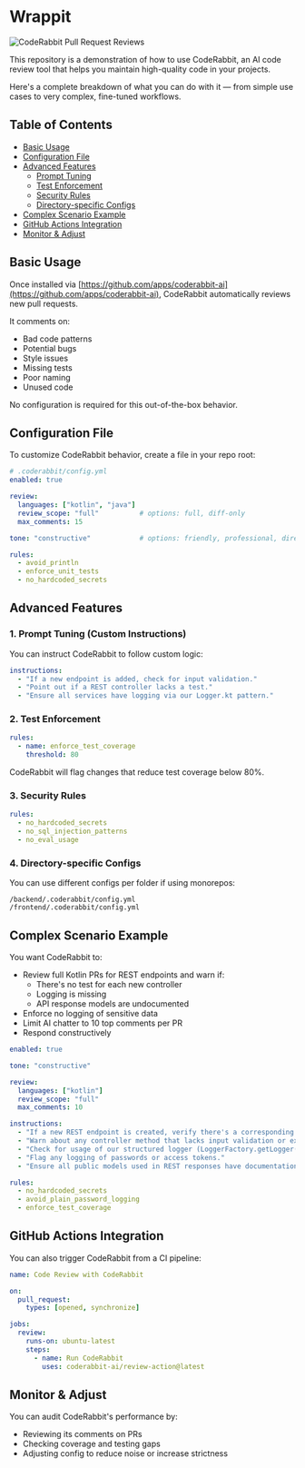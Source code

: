 # Wrappit

![CodeRabbit Pull Request Reviews](https://img.shields.io/coderabbit/prs/github/mustafa-zidan/wrappit?utm_source=oss&utm_medium=github&utm_campaign=mustafa-zidan%2Fwrappit&labelColor=171717&color=FF570A&link=https%3A%2F%2Fcoderabbit.ai&label=CodeRabbit+Reviews)

This repository is a demonstration of how to use CodeRabbit, an AI code review tool that helps you maintain high-quality code in your projects.


Here's a complete breakdown of what you can do with it — from simple use cases to very complex, fine-tuned workflows.

## Table of Contents
- [Basic Usage](#basic-usage)
- [Configuration File](#configuration-file)
- [Advanced Features](#advanced-features)
  - [Prompt Tuning](#1-prompt-tuning-custom-instructions)
  - [Test Enforcement](#2-test-enforcement)
  - [Security Rules](#3-security-rules)
  - [Directory-specific Configs](#4-directory-specific-configs)
- [Complex Scenario Example](#complex-scenario-example)
- [GitHub Actions Integration](#github-actions-integration)
- [Monitor & Adjust](#monitor--adjust)

## Basic Usage

Once installed via [https://github.com/apps/coderabbit-ai](https://github.com/apps/coderabbit-ai), CodeRabbit automatically reviews new pull requests.

It comments on:
- Bad code patterns
- Potential bugs
- Style issues
- Missing tests
- Poor naming
- Unused code

No configuration is required for this out-of-the-box behavior.

## Configuration File

To customize CodeRabbit behavior, create a file in your repo root:

```yaml
# .coderabbit/config.yml
enabled: true

review:
  languages: ["kotlin", "java"]
  review_scope: "full"          # options: full, diff-only
  max_comments: 15

tone: "constructive"            # options: friendly, professional, direct, constructive

rules:
  - avoid_println
  - enforce_unit_tests
  - no_hardcoded_secrets
```

## Advanced Features

### 1. Prompt Tuning (Custom Instructions)

You can instruct CodeRabbit to follow custom logic:

```yaml
instructions:
  - "If a new endpoint is added, check for input validation."
  - "Point out if a REST controller lacks a test."
  - "Ensure all services have logging via our Logger.kt pattern."
```

### 2. Test Enforcement

```yaml
rules:
  - name: enforce_test_coverage
    threshold: 80
```

CodeRabbit will flag changes that reduce test coverage below 80%.

### 3. Security Rules

```yaml
rules:
  - no_hardcoded_secrets
  - no_sql_injection_patterns
  - no_eval_usage
```

### 4. Directory-specific Configs

You can use different configs per folder if using monorepos:

```
/backend/.coderabbit/config.yml
/frontend/.coderabbit/config.yml
```

## Complex Scenario Example

You want CodeRabbit to:
- Review full Kotlin PRs for REST endpoints and warn if:
  - There's no test for each new controller
  - Logging is missing
  - API response models are undocumented
- Enforce no logging of sensitive data
- Limit AI chatter to 10 top comments per PR
- Respond constructively

```yaml
enabled: true

tone: "constructive"

review:
  languages: ["kotlin"]
  review_scope: "full"
  max_comments: 10

instructions:
  - "If a new REST endpoint is created, verify there's a corresponding test case."
  - "Warn about any controller method that lacks input validation or exception handling."
  - "Check for usage of our structured logger (LoggerFactory.getLogger())."
  - "Flag any logging of passwords or access tokens."
  - "Ensure all public models used in REST responses have documentation comments."

rules:
  - no_hardcoded_secrets
  - avoid_plain_password_logging
  - enforce_test_coverage
```

## GitHub Actions Integration

You can also trigger CodeRabbit from a CI pipeline:

```yaml
name: Code Review with CodeRabbit

on:
  pull_request:
    types: [opened, synchronize]

jobs:
  review:
    runs-on: ubuntu-latest
    steps:
      - name: Run CodeRabbit
        uses: coderabbit-ai/review-action@latest
```

## Monitor & Adjust

You can audit CodeRabbit's performance by:
- Reviewing its comments on PRs
- Checking coverage and testing gaps
- Adjusting config to reduce noise or increase strictness
